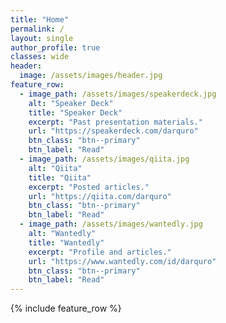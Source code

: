 ```yaml
---
title: "Home"
permalink: /
layout: single
author_profile: true
classes: wide
header:
  image: /assets/images/header.jpg
feature_row:
  - image_path: /assets/images/speakerdeck.jpg
    alt: "Speaker Deck"
    title: "Speaker Deck"
    excerpt: "Past presentation materials."
    url: "https://speakerdeck.com/darquro"
    btn_class: "btn--primary"
    btn_label: "Read"
  - image_path: /assets/images/qiita.jpg
    alt: "Qiita"
    title: "Qiita"
    excerpt: "Posted articles."
    url: "https://qiita.com/darquro"
    btn_class: "btn--primary"
    btn_label: "Read"
  - image_path: /assets/images/wantedly.jpg
    alt: "Wantedly"
    title: "Wantedly"
    excerpt: "Profile and articles."
    url: "https://www.wantedly.com/id/darquro"
    btn_class: "btn--primary"
    btn_label: "Read"
---
```


{% include feature_row %}
